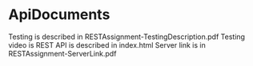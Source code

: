 # ApiDocuments

Testing is described in RESTAssignment-TestingDescription.pdf
Testing video is 
REST API is described in index.html
Server link is in RESTAssignment-ServerLink.pdf
